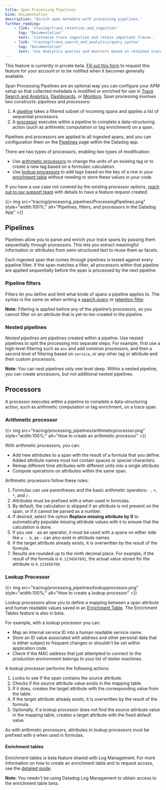 ```yaml
---
title: Span Processing Pipelines
kind: documentation
description: 'Enrich span metadata with processing pipelines.'
further_reading:
    - link: 'tracing/trace_retention_and_ingestion'
      tag: "Documentation"
      text: 'Customize trace ingestion and retain important traces.'
    - link: 'tracing/trace_search_and_analytics/query_syntax'
      tag: "Documentation"
      text: 'Use Analytics queries and monitors based on retained traces.'
---
```

<div class="alert alert-warning">
This feature is currently in private beta. <a href="https://forms.gle/6hHcytp2JvBAHxC6A">Fill out this form</a> to request this feature for your account or to be notified when it becomes generally available.
</div>

Span Processing Pipelines are an optional way you can configure your APM setup so that collected metadata is modified or enriched for use in [Trace Search and Analytics][1], [Dashboards][2], or [Monitors][3]. Span processing involves two constructs: _pipelines_ and _processors_:

1. A [pipeline](#pipelines) takes a filtered subset of incoming spans and applies a list of sequential processors.
2. A [processor](#processors) executes within a pipeline to complete a data-structuring action (such as arithmetic computation or tag enrichment) on a span.

Pipelines and processors are applied to all ingested spans, and you can configuration them on the [Pipelines][4] page within the Datadog app.

There are two types of processors, enabling two types of modification: 

- Use [arithmetic processors](#arithmetic-processor) to change the units of an existing tag or to create a new tag based on a formulaic calculation.
- Use [lookup processors](#lookup-processor) to add tags based on the key of a row in your [enrichment table][5] without needing to store these values in your code.

If you have a use case not covered by the existing processor options, [reach out to our support team][6] with details to have a feature request created.

{{< img src="tracing/processing_pipelines/ProcessingPipelines.png" style="width:100%;" alt="Pipelines, filters, and processors in the Datadog App" >}}

## Pipelines

Pipelines allow you to parse and enrich your trace spans by passing them sequentially through processors. This lets you extract meaningful information or attributes from semi-structured text to reuse them as facets.

Each ingested span that comes through pipelines is tested against every pipeline filter. If the span matches a filter, all processors within that pipeline are applied sequentially before the span is processed by the next pipeline.

### Pipeline filters

Filters let you define and limit what kinds of spans a pipeline applies to. The syntax is the same as when writing a [search query][7] or [retention filter][8].

**Note:** Filtering is applied before any of the pipeline’s processors, so you cannot filter on an attribute that is yet-to-be-created in the pipeline.

### Nested pipelines

_Nested pipelines_ are pipelines created within a pipeline. Use nested pipelines to split the processing into separate steps. For example, first use a high-level filtering such as `env` and add common processors, and then a second level of filtering based on `service`, or any other tag or attribute and their custom processors.

**Note:** You can nest pipelines only one level deep. Within a nested pipeline, you can create processors, but not additional nested pipelines.

## Processors

A processor executes within a pipeline to complete a data-structuring action, such as arithmetic computation or tag enrichment, on a trace span.

### Arithmetic processor

{{< img src="tracing/processing_pipelines/arithmeticprocessor.png" style="width:100%;" alt="How to create an arithmetic processor" >}}

With arithmetic processors, you can:
- Add new attributes to a span with the result of a formula that you define. Added attribute names must not contain spaces or special characters.
- Remap different time attributes with different units into a single attribute.
- Compute operations on attributes within the same span.

Arithmetic processors follow these rules:

1. Formulas can use parentheses and the basic arithmetic operators: `-`, `+`, `*`, and `/`.
2. Attributes must be prefixed with `@` when used in formulas.
3. By default, the calculation is skipped if an attribute is not present on the span, or if it cannot be parsed as a number.
4. If desired, select the option **Replace missing attribute by 0** to automatically populate missing attribute values with `0` to ensure that the calculation is done.
5. If you use `-` as an operator, it must be used with a space on either side like `a - b`, as `-` can also exist in attribute names.
6. If the target attribute already exists, it is overwritten by the result of the formula.
7. Results are rounded up to the ninth decimal place. For example, if the result of the formula is `0.1234567891`, the actual value stored for the attribute is `0.123456789`.

### Lookup Processor

{{< img src="tracing/processing_pipelines/lookupprocessor.png" style="width:100%;" alt="How to create a lookup processor" >}}

Lookup processors allow you to define a mapping between a span attribute and human readable values saved in an [Enrichment Table](#enrichment-tables).  The Enrichment Tables feature is also in beta.

For example, with a lookup processor you can:
- Map an internal service ID into a human readable service name.
- Store an ID value associated with address and other personal data that is either subject to frequent changes or shouldn't be set within application code.
- Check if the MAC address that just attempted to connect to the production environment belongs to your list of stolen machines.

A lookup processor performs the following actions:

1. Looks to see if the span contains the source attribute.
2. Checks if the source attribute value exists in the mapping table.
3. If it does, creates the target attribute with the corresponding value from the table.
5. If the target attribute already exists, it is overwritten by the result of the formula.
6. Optionally, if a lookup processor does not find the source attribute value in the mapping table, creates a target attribute with the fixed default value.

As with arithmetic processors, attributes in lookup processors must be prefixed with `@` when used in formulas.

#### Enrichment tables

Enrichment tables is beta feature shared with Log Management. For more information on how to create an enrichment table and to request access, see the [detailed guide][5].

**Note:** You needn't be using Datadog Log Management to obtain access to the enrichment table beta.

[1]: /tracing/trace_search_and_analytics/
[2]: /dashboards/
[3]: /monitors/monitor_types/apm/?tab=apmmetrics
[4]: https://app.datadoghq.com/apm/traces/pipelines
[5]: /logs/guide/enrichment-tables/?tab=manualupload#overview
[6]: /help
[7]: /tracing/trace_search_and_analytics/query_syntax/
[8]: /tracing/trace_retention_and_ingestion/#retention-filters
